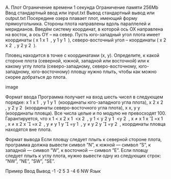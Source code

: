 A. Плот
Ограничение времени	1 секунда
Ограничение памяти	256Mb
Ввод	стандартный ввод или input.txt
Вывод	стандартный вывод или output.txt
Посередине озера плавает плот, имеющий форму прямоугольника. Стороны плота направлены вдоль параллелей и меридианов. Введём систему координат, в которой ось OX направлена на восток, а ось ОY – на север. Пусть юго-западный угол плота имеет координаты (
x
1
x 
1
​
 , 
y
1
y 
1
​
 ), северо-восточный угол – координаты (
x
2
x 
2
​
 , 
y
2
y 
2
​
 ).

Пловец находится в точке с координатами (x, y). Определите, к какой стороне плота (северной, южной, западной или восточной) или к какому углу плота (северо-западному, северо-восточному, юго-западному, юго-восточному) пловцу нужно плыть, чтобы как можно скорее добраться до плота.

image

Формат ввода
Программа получает на вход шесть чисел в следующем порядке: 
x
1
x 
1
​
 , 
y
1
y 
1
​
  (координаты юго-западного угла плота), 
x
2
x 
2
​
 , 
y
2
y 
2
​
  (координаты северо-восточного угла плота), 
x
x, 
y
y (координаты пловца). Все числа целые и по модулю не превосходят 100. Гарантируется, что 
x
1
<
x
2
x 
1
​
 <x 
2
​
 , 
y
1
<
y
2
y 
1
​
 <y 
2
​
 , 
x
≠
x
1
x

=x 
1
​
 , 
x
≠
x
2
x

=x 
2
​
 , 
y
≠
y
1
y

=y 
1
​
 , 
y
≠
y
2
y

=y 
2
​
 , координаты пловца находятся вне плота.

Формат вывода
Если пловцу следует плыть к северной стороне плота, программа должна вывести символ ”N”, к южной — символ ”S”, к западной — символ ”W”, к восточной — символ ”E”. Если пловцу следует плыть к углу плота, нужно вывести одну из следующих строк: ”NW”, ”NE”, ”SW”, ”SE”.

Пример
Ввод	Вывод
-1
-2
5
3
-4
6
NW
Язык
